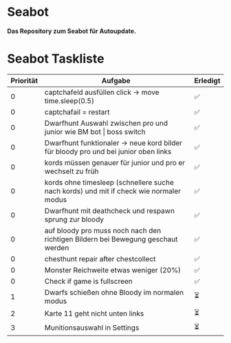 # Seabot
**Das Repository zum Seabot für Autoupdate.**

# Seabot Taskliste

| Priorität | Aufgabe                                                                                             | Erledigt |
|-----------|------------------------------------------------------------------------------------------------------|----------|
| 0         | captchafeld ausfüllen click -> move time.sleep(0.5)                                                 | ✅       |
| 0         | captchafail = restart                                                                               | ✅       |
| 0         | Dwarfhunt Auswahl zwischen pro und junior wie BM bot \| boss switch                                 | ✅       |
| 0         | Dwarfhunt funktionaler -> neue kord bilder für bloody pro und bei junior oben links                | ✅       |
| 0      | kords müssen genauer für junior und pro er wechselt zu früh                                     |  ✅     |
| 0      | kords ohne timesleep (schnellere suche nach kords) und mit if check wie normaler modus          |  ✅      |
| 0         | Dwarfhunt mit deathcheck und respawn sprung zur bloody                                              | ✅       |
| 0         | auf bloody pro muss noch nach den richtigen Bildern bei Bewegung geschaut werden                    | ✅       |
| 0         | chesthunt repair after chestcollect                                                                 | ✅       |
| 0         | Monster Reichweite etwas weniger (20%)                                                              | ✅       |
| 0        | Check if game is fullscreen                                                             			 | ✅       |
| 1        | Dwarfs schießen ohne Bloody im normalen modus                                             		 | ⏳       |
| 2         | Karte 11 geht nicht unten links                                                                     | ⏳       |
| 3         | Munitionsauswahl in Settings                                                                        | ⏳       |

